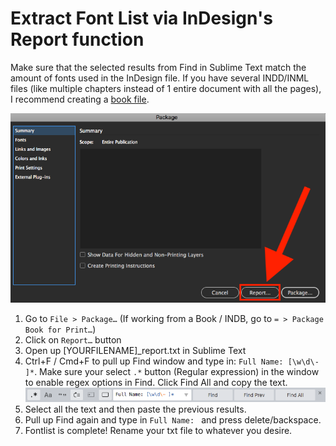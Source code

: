 # Extract Font List via InDesign's Report function

Make sure that the selected results from Find in Sublime Text match the amount of fonts used in the InDesign file.
If you have several INDD/INML files (like multiple chapters instead of 1 entire document with all the pages), I recommend creating a [book file](https://helpx.adobe.com/indesign/using/creating-book-files.html).

![alt text](https://github.com/kpossibles/Manga-Scripts/blob/master/InDesign_Package_Report_Button.png "InDesign Package Window")

1. Go to `File > Package…` (If working from a Book / INDB, go to `= > Package Book for Print…`)
2. Click on `Report…` button
3. Open up [YOURFILENAME]_report.txt in Sublime Text
4. Ctrl+F / Cmd+F to pull up Find window and type in: `Full Name: [\w\d\- ]*`. Make sure your select `.*` button (Regular expression) in the window to enable regex options in Find. Click Find All and copy the text.
![alt text](https://github.com/kpossibles/Manga-Scripts/blob/master/SublimeText_Find_Window.png "Sublime Text Find Window")
5. Select all the text and then paste the previous results.
6. Pull up Find again and type in `Full Name: ` and press delete/backspace.
7. Fontlist is complete! Rename your txt file to whatever you desire.
